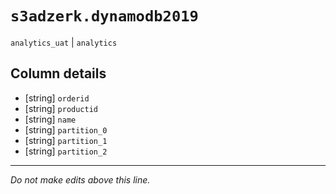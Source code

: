 # `s3adzerk.dynamodb2019`
`analytics_uat` | `analytics`

## Column details
* [string]    `orderid`
* [string]    `productid`
* [string]    `name`
* [string]    `partition_0`
* [string]    `partition_1`
* [string]    `partition_2`

-------------------------------------------------------------------------------
*Do not make edits above this line.*
